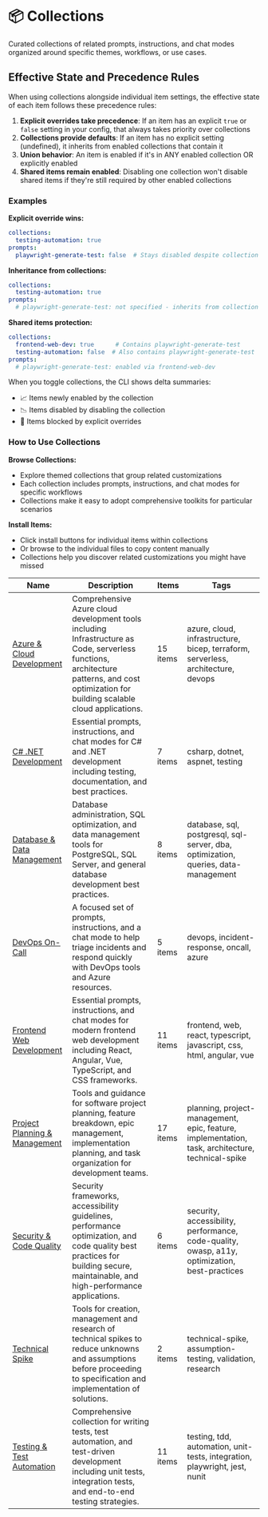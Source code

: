 # 📦 Collections

Curated collections of related prompts, instructions, and chat modes organized around specific themes, workflows, or use cases.

## Effective State and Precedence Rules

When using collections alongside individual item settings, the effective state of each item follows these precedence rules:

1. **Explicit overrides take precedence**: If an item has an explicit `true` or `false` setting in your config, that always takes priority over collections
2. **Collections provide defaults**: If an item has no explicit setting (undefined), it inherits from enabled collections that contain it
3. **Union behavior**: An item is enabled if it's in ANY enabled collection OR explicitly enabled
4. **Shared items remain enabled**: Disabling one collection won't disable shared items if they're still required by other enabled collections

### Examples

**Explicit override wins:**
```yaml
collections:
  testing-automation: true
prompts:
  playwright-generate-test: false  # Stays disabled despite collection being enabled
```

**Inheritance from collections:**
```yaml  
collections:
  testing-automation: true
prompts:
  # playwright-generate-test: not specified - inherits from collection (enabled)
```

**Shared items protection:**
```yaml
collections:
  frontend-web-dev: true      # Contains playwright-generate-test
  testing-automation: false  # Also contains playwright-generate-test
prompts:
  # playwright-generate-test: enabled via frontend-web-dev
```

When you toggle collections, the CLI shows delta summaries:
- 📈 Items newly enabled by the collection
- 📉 Items disabled by disabling the collection  
- 🚫 Items blocked by explicit overrides

### How to Use Collections

**Browse Collections:**
- Explore themed collections that group related customizations
- Each collection includes prompts, instructions, and chat modes for specific workflows
- Collections make it easy to adopt comprehensive toolkits for particular scenarios

**Install Items:**
- Click install buttons for individual items within collections
- Or browse to the individual files to copy content manually
- Collections help you discover related customizations you might have missed

| Name | Description | Items | Tags |
| ---- | ----------- | ----- | ---- |
| [Azure & Cloud Development](collections/azure-cloud-development.md) | Comprehensive Azure cloud development tools including Infrastructure as Code, serverless functions, architecture patterns, and cost optimization for building scalable cloud applications. | 15 items | azure, cloud, infrastructure, bicep, terraform, serverless, architecture, devops |
| [C# .NET Development](collections/csharp-dotnet-development.md) | Essential prompts, instructions, and chat modes for C# and .NET development including testing, documentation, and best practices. | 7 items | csharp, dotnet, aspnet, testing |
| [Database & Data Management](collections/database-data-management.md) | Database administration, SQL optimization, and data management tools for PostgreSQL, SQL Server, and general database development best practices. | 8 items | database, sql, postgresql, sql-server, dba, optimization, queries, data-management |
| [DevOps On-Call](collections/devops-oncall.md) | A focused set of prompts, instructions, and a chat mode to help triage incidents and respond quickly with DevOps tools and Azure resources. | 5 items | devops, incident-response, oncall, azure |
| [Frontend Web Development](collections/frontend-web-dev.md) | Essential prompts, instructions, and chat modes for modern frontend web development including React, Angular, Vue, TypeScript, and CSS frameworks. | 11 items | frontend, web, react, typescript, javascript, css, html, angular, vue |
| [Project Planning & Management](collections/project-planning.md) | Tools and guidance for software project planning, feature breakdown, epic management, implementation planning, and task organization for development teams. | 17 items | planning, project-management, epic, feature, implementation, task, architecture, technical-spike |
| [Security & Code Quality](collections/security-best-practices.md) | Security frameworks, accessibility guidelines, performance optimization, and code quality best practices for building secure, maintainable, and high-performance applications. | 6 items | security, accessibility, performance, code-quality, owasp, a11y, optimization, best-practices |
| [Technical Spike](collections/technical-spike.md) | Tools for creation, management and research of technical spikes to reduce unknowns and assumptions before proceeding to specification and implementation of solutions. | 2 items | technical-spike, assumption-testing, validation, research |
| [Testing & Test Automation](collections/testing-automation.md) | Comprehensive collection for writing tests, test automation, and test-driven development including unit tests, integration tests, and end-to-end testing strategies. | 11 items | testing, tdd, automation, unit-tests, integration, playwright, jest, nunit |

